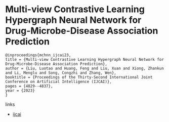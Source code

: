 # Multi-view Contrastive Learning Hypergraph Neural Network for Drug-Microbe-Disease Association Prediction

```
@inproceedings{mchnn_ijcai23,
title = {Multi-view Contrastive Learning Hypergraph Neural Network for Drug-Microbe-Disease Association Prediction},
author = {Liu, Luotao and Huang, Feng and Liu, Xuan and Xiong, Zhankun and Li, Menglu and Song, Congzhi and Zhang, Wen},
booktitle = {Proceedings of the Thirty-Second International Joint Conference on Artificial Intelligence (IJCAI)},
pages = {4829--4837},
year = {2023}
}
```

links
- [ijcai](https://www.ijcai.org/proceedings/2023/537)
